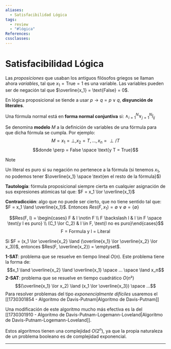 ```yaml
---
aliases:
  - Satisfacibilidad Lógica
tags:
  - review
  - "#lógica"
References: 
cssclasses:
---
```

# Satisfacibilidad Lógica

Las *proposiciones* que usaban los antiguos filósofos griegos se llaman ahora *variables*, tal que $x_1 = \text{True} = 1$ es una variable. Las variables pueden ser de negación tal que $\overline{x_1} = \text{False} = 0$.

En lógica proposicional se tiende a usar $p \rightarrow q = p \lor q$, **disyunción de literales**.

Una fórmula normal está en **forma normal conjuntiva** si: $\land_{i=1}^N \lor_{j=1}^N l_{ij}$

Se denomina **modelo** $M$ a la definición de variables de una fórmula para que dicha fórmula se cumpla. Por ejemplo:
$$M = x_1 = \perp, x_2 = T, ..., x_n = \perp/T$$
$$donde \perp = False \space \text{y T = True}$$
>[!NOTE]
>Un literal es puro si su negación no pertenece a la fórmula (si tenemos $x_1$, no podemos tener $\overline{x_1} \space \text{en el resto de la fórmula}$)

**Tautología**: fórmula proposicional siempre cierta en cualquier asignación de sus expresiones atómicas tal que: $F = x_1 \lor \overline{x_1}$

**Contradicción**: algo que no puede ser cierto, que no tiene sentido tal que: $F = x_1 \land \overline{x_1}$. Entonces $Res(F, x_1) = \emptyset \lor \emptyset = \{\emptyset\}$    


$$Res(F, l) = \begin{cases}  F &  l \notin F \\ F \backslash l & l \in F \space \text{y l es puro} \\ (C_1 \lor C_2) & l \in F, \text{l no es puro}\end{cases}$$
$$\text{F = Formula y l = Literal}$$

Si $F = (x_1 \lor \overline{x_2} \land (\overline{x_1} \lor \overline{x_2} \lor x_3))$, entonces $Res(F, \overline{x_2}) = \emptyset$.     

**1-SAT**: problema que se resuelve en tiempo lineal $O(n)$. Este problema tiene la forma de:
$$x_1 \land \overline{x_2} \land \overline{x_1} \space ... \space \land x_n$$
**2-SAT**: problema que se resuelve en tiempo cuadrático $O(n²)$
$$(\overline{x_1} \lor x_2) \land (x_1 \lor \overline{x_3}) \space ...$$
Para resolver problemas del tipo *exponencialmente difíciles* usaremos el [[1730301854 - Algoritmo de Davis-Putnam|Algoritmo de Davis-Putnam]]

Una modificación de este algoritmo mucho más efectiva es la del [[1730301910 - Algoritmo de Davis-Putnam-Logemann-Loveland|Algoritmo de Davis-Putnam-Logemann-Loveland]].

Estos algoritmos tienen una complejidad $O(2^n)$, ya que la propia naturaleza de un problema booleano es de complejidad exponencial.

***